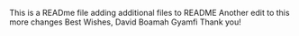 This is a READme file
adding additional files to README
Another edit to this
more changes
 Best Wishes,
David Boamah Gyamfi
 Thank you!